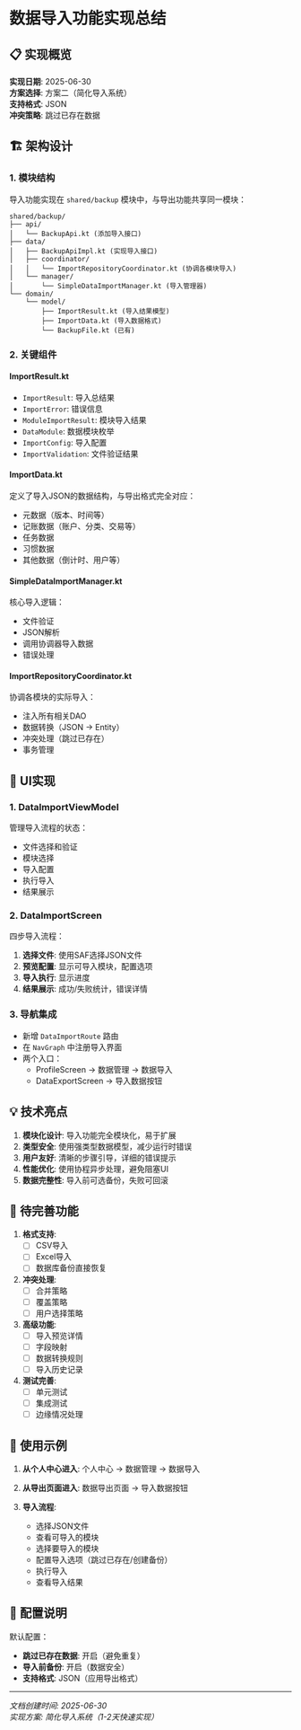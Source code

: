 # 数据导入功能实现总结

## 📋 实现概览
**实现日期**: 2025-06-30  
**方案选择**: 方案二（简化导入系统）  
**支持格式**: JSON  
**冲突策略**: 跳过已存在数据  

## 🏗️ 架构设计

### 1. **模块结构**
导入功能实现在 `shared/backup` 模块中，与导出功能共享同一模块：

```
shared/backup/
├── api/
│   └── BackupApi.kt (添加导入接口)
├── data/
│   ├── BackupApiImpl.kt (实现导入接口)
│   ├── coordinator/
│   │   └── ImportRepositoryCoordinator.kt (协调各模块导入)
│   └── manager/
│       └── SimpleDataImportManager.kt (导入管理器)
└── domain/
    └── model/
        ├── ImportResult.kt (导入结果模型)
        ├── ImportData.kt (导入数据格式)
        └── BackupFile.kt (已有)
```

### 2. **关键组件**

#### ImportResult.kt
- `ImportResult`: 导入总结果
- `ImportError`: 错误信息
- `ModuleImportResult`: 模块导入结果
- `DataModule`: 数据模块枚举
- `ImportConfig`: 导入配置
- `ImportValidation`: 文件验证结果

#### ImportData.kt
定义了导入JSON的数据结构，与导出格式完全对应：
- 元数据（版本、时间等）
- 记账数据（账户、分类、交易等）
- 任务数据
- 习惯数据
- 其他数据（倒计时、用户等）

#### SimpleDataImportManager.kt
核心导入逻辑：
- 文件验证
- JSON解析
- 调用协调器导入数据
- 错误处理

#### ImportRepositoryCoordinator.kt
协调各模块的实际导入：
- 注入所有相关DAO
- 数据转换（JSON → Entity）
- 冲突处理（跳过已存在）
- 事务管理

## 🎨 UI实现

### 1. **DataImportViewModel**
管理导入流程的状态：
- 文件选择和验证
- 模块选择
- 导入配置
- 执行导入
- 结果展示

### 2. **DataImportScreen**
四步导入流程：
1. **选择文件**: 使用SAF选择JSON文件
2. **预览配置**: 显示可导入模块，配置选项
3. **导入执行**: 显示进度
4. **结果展示**: 成功/失败统计，错误详情

### 3. **导航集成**
- 新增 `DataImportRoute` 路由
- 在 `NavGraph` 中注册导入界面
- 两个入口：
  - ProfileScreen → 数据管理 → 数据导入
  - DataExportScreen → 导入数据按钮

## 💡 技术亮点

1. **模块化设计**: 导入功能完全模块化，易于扩展
2. **类型安全**: 使用强类型数据模型，减少运行时错误
3. **用户友好**: 清晰的步骤引导，详细的错误提示
4. **性能优化**: 使用协程异步处理，避免阻塞UI
5. **数据完整性**: 导入前可选备份，失败可回滚

## 🚧 待完善功能

1. **格式支持**:
   - [ ] CSV导入
   - [ ] Excel导入
   - [ ] 数据库备份直接恢复

2. **冲突处理**:
   - [ ] 合并策略
   - [ ] 覆盖策略
   - [ ] 用户选择策略

3. **高级功能**:
   - [ ] 导入预览详情
   - [ ] 字段映射
   - [ ] 数据转换规则
   - [ ] 导入历史记录

4. **测试完善**:
   - [ ] 单元测试
   - [ ] 集成测试
   - [ ] 边缘情况处理

## 📝 使用示例

1. **从个人中心进入**:
   个人中心 → 数据管理 → 数据导入

2. **从导出页面进入**:
   数据导出页面 → 导入数据按钮

3. **导入流程**:
   - 选择JSON文件
   - 查看可导入的模块
   - 选择要导入的模块
   - 配置导入选项（跳过已存在/创建备份）
   - 执行导入
   - 查看导入结果

## 🔧 配置说明

默认配置：
- **跳过已存在数据**: 开启（避免重复）
- **导入前备份**: 开启（数据安全）
- **支持格式**: JSON（应用导出格式）

---
*文档创建时间: 2025-06-30*  
*实现方案: 简化导入系统（1-2天快速实现）*
